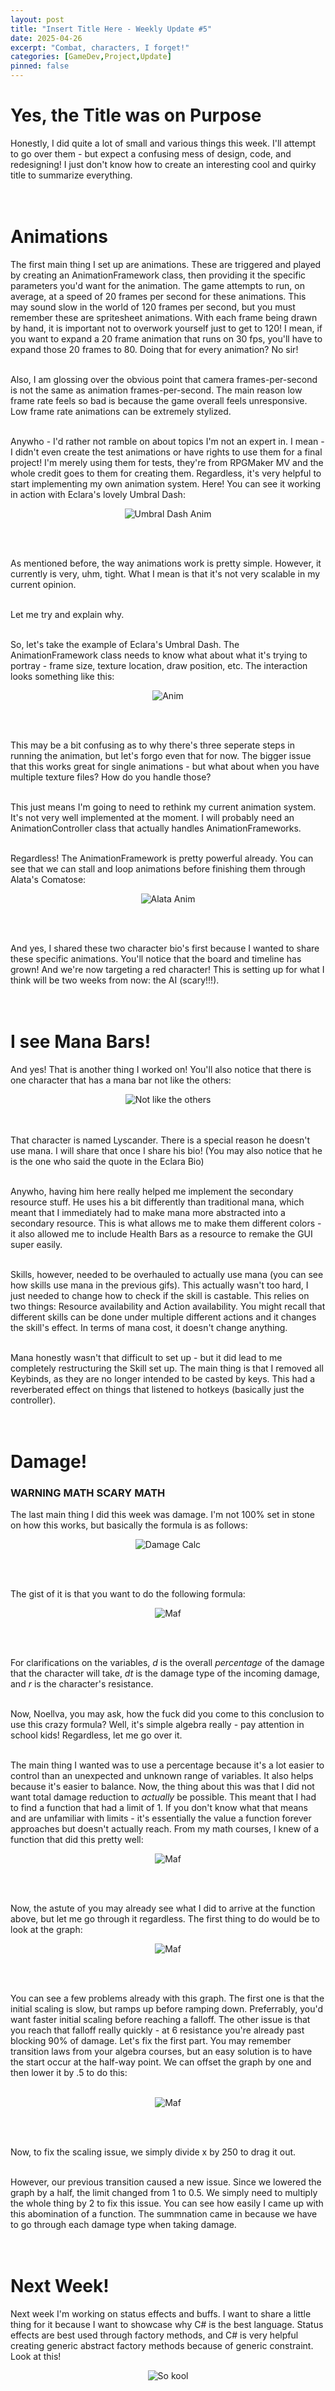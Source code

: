 ```yaml
---
layout: post
title: "Insert Title Here - Weekly Update #5"
date: 2025-04-26
excerpt: "Combat, characters, I forget!"
categories: [GameDev,Project,Update]
pinned: false
---
```

# Yes, the Title was on Purpose
Honestly, I did quite a lot of small and various things this week. I'll attempt to go over them - but expect a confusing mess of design, code, and redesigning! I just don't know how to create an interesting cool and quirky title to summarize everything.<br><Br><Br>

# Animations
The first main thing I set up are animations. These are triggered and played by creating an AnimationFramework class, then providing it the specific parameters you'd want for the animation. The game attempts to run, on average, at a speed of 20 frames per second for these animations. This may sound slow in the world of 120 frames per second, but you must remember these are spritesheet animations. With each frame being drawn by hand, it is important not to overwork yourself just to get to 120! I mean, if you want to expand a 20 frame animation that runs on 30 fps, you'll have to expand those 20 frames to 80. Doing that for every animation? No sir! <br><br>

Also, I am glossing over the obvious point that camera frames-per-second is not the same as animation frames-per-second. The main reason low frame rate feels so bad is because the game overall feels unresponsive. Low frame rate animations can be extremely stylized. <br><br>

Anywho - I'd rather not ramble on about topics I'm not an expert in. I mean - I didn't even create the test animations or have rights to use them for a final project! I'm merely using them for tests, they're from RPGMaker MV and the whole credit goes to them for creating them. Regardless, it's very helpful to start implementing my own animation system. Here! You can see it working in action with Eclara's lovely Umbral Dash:<br>
<p align="center">
  <img src="{{ site.baseurl }}/images/week_in_review_5/eclara_anim.gif" alt="Umbral Dash Anim">
</p>  <br><br>

As mentioned before, the way animations work is pretty simple. However, it currently is very, uhm, tight. What I mean is that it's not very scalable in my current opinion. <br><br>

Let me try and explain why.<br><br>

So, let's take the example of Eclara's Umbral Dash. The AnimationFramework class needs to know what about what it's trying to portray - frame size, texture location, draw position, etc. The interaction looks something like this:<br>
<p align="center">
  <img src="{{ site.baseurl }}/images/week_in_review_5/anim_framework.png" alt="Anim">
</p>  <br><br>

This may be a bit confusing as to why there's three seperate steps in running the animation, but let's forgo even that for now. The bigger issue that this works great for single animations - but what about when you have multiple texture files? How do you handle those? <br><Br>

This just means I'm going to need to rethink my current animation system. It's not very well implemented at the moment. I will probably need an AnimationController class that actually handles AnimationFrameworks. <br><br>

Regardless! The AnimationFramework is pretty powerful already. You can see that we can stall and loop animations before finishing them through Alata's Comatose:<br>
<p align="center">
  <img src="{{ site.baseurl }}/images/week_in_review_5/alata_anim.gif" alt="Alata Anim">
</p>  <br><br>

And yes, I shared these two character bio's first because I wanted to share these specific animations. You'll notice that the board and timeline has grown! And we're now targeting a red character! This is setting up for what I think will be two weeks from now: the AI (scary!!!). <br><br><br>

# I see Mana Bars!
And yes! That is another thing I worked on! You'll also notice that there is one character that has a mana bar not like the others:<br>
<p align="center">
  <img src="{{ site.baseurl }}/images/week_in_review_5/lyscander_peek.png" alt="Not like the others">
</p>  <br><br>
That character is named Lyscander. There is a special reason he doesn't use mana. I will share that once I share his bio! (You may also notice that he is the one who said the quote in the Eclara Bio) <br><br>

Anywho, having him here really helped me implement the secondary resource stuff. He uses his a bit differently than traditional mana, which meant that I immediately had to make mana more abstracted into a secondary resource. This is what allows me to make them different colors - it also allowed me to include Health Bars as a resource to remake the GUI super easily. <br><br>

Skills, however, needed to be overhauled to actually use mana (you can see how skills use mana in the previous gifs). This actually wasn't too hard, I just needed to change how to check if the skill is castable. This relies on two things: Resource availability and Action availability. You might recall that different skills can be done under multiple different actions and it changes the skill's effect. In terms of mana cost, it doesn't change anything. <br><br>

Mana honestly wasn't that difficult to set up - but it did lead to me completely restructuring the Skill set up. The main thing is that I removed all Keybinds, as they are no longer intended to be casted by keys. This had a reverberated effect on things that listened to hotkeys (basically just the controller). <br><br><br>

# Damage!
### WARNING MATH SCARY MATH
The last main thing I did this week was damage. I'm not 100% set in stone on how this works, but basically the formula is as follows:<br>
<p align="center">
  <img src="{{ site.baseurl }}/images/week_in_review_5/damage_calc.png" alt="Damage Calc">
</p>  <br><br>

The gist of it is that you want to do the following formula: <br>
<p align="center">
  <img src="{{ site.baseurl }}/images/week_in_review_5/maf.png" alt="Maf">
</p>  <br><br>

For clarifications on the variables, *d* is the overall *percentage* of the damage that the character will take, *dt* is the damage type of the incoming damage, and *r* is the character's resistance. <br><br> 

Now, Noellva, you may ask, how the fuck did you come to this conclusion to use this crazy formula? Well, it's simple algebra really - pay attention in school kids! Regardless, let me go over it. <br><br>

The main thing I wanted was to use a percentage because it's a lot easier to control than an unexpected and unknown range of variables. It also helps because it's easier to balance. Now, the thing about this was that I did not want total damage reduction to *actually* be possible. This meant that I had to find a function that had a limit of 1. If you don't know what that means and are unfamiliar with limits - it's essentially the value a function forever approaches but doesn't actually reach. From my math courses, I knew of a function that did this pretty well: <br>
<p align="center">
  <img src="{{ site.baseurl }}/images/week_in_review_5/candidate_function.png" alt="Maf">
</p>  <br><br>

Now, the astute of you may already see what I did to arrive at the function above, but let me go through it regardless. The first thing to do would be to look at the graph: <br>
<p align="center">
  <img src="{{ site.baseurl }}/images/week_in_review_5/graf_1.png" alt="Maf">
</p>  <br><br>

You can see a few problems already with this graph. The first one is that the initial scaling is slow, but ramps up before ramping down. Preferrably, you'd want faster initial scaling before reaching a falloff. The other issue is that you reach that falloff really quickly - at 6 resistance you're already past blocking 90% of damage. Let's fix the first part. You may remember transition laws from your algebra courses, but an easy solution is to have the start occur at the half-way point. We can offset the graph by one and then lower it by .5 to do this:<br>
<br>
<p align="center">
  <img src="{{ site.baseurl }}/images/week_in_review_5/graf_2.png" alt="Maf">
</p>  <br><br>

Now, to fix the scaling issue, we simply divide x by 250 to drag it out.<br><br>

However, our previous transition caused a new issue. Since we lowered the graph by a half, the limit changed from 1 to 0.5. We simply need to multiply the whole thing by 2 to fix this issue. You can see how easily I came up with this abomination of a function. The summnation came in because we have to go through each damage type when taking damage. <br><br><br>

# Next Week!
Next week I'm working on status effects and buffs. I want to share a little thing for it because I want to showcase why C# is the best language. Status effects are best used through factory methods, and C# is very helpful creating generic abstract factory methods because of generic constraint. Look at this!<br>
<p align="center">
  <img src="{{ site.baseurl }}/images/week_in_review_5/generic_constraint.png" alt="So kool">
</p>  <br><br>